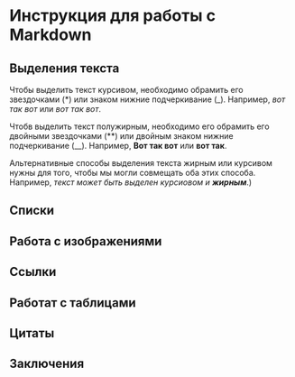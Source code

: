 # Инструкция для работы с Markdown

## Выделения текста

Чтобы выделить текст курсивом, необходимо обрамить его звездочками (*) или знаком нижние подчеркивание (_). Например, *вот так вот* или _вот так вот_.

Чтобв выделить текст полужирным, необходимо его обрамить его двойными звездочками (**) или двойным знаком нижние подчеркивание (__). Например, **Вот так вот** или __вот так__.

Альтернативные способы выделения текста жирным или курсивом нужны для того, чтобы мы могли совмещать оба этих способа. Например, _текст может быть выделен курсиовом и **жирным**_.)


## Списки

## Работа с изображениями

## Ссылки

## Работат с таблицами

## Цитаты

## Заключения
